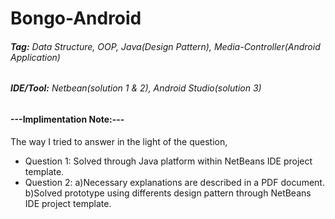 # Bongo-Android
###### **Tag:** Data Structure, OOP, Java(Design Pattern), Media-Controller(Android Application)
###### **IDE/Tool:** Netbean(solution 1 & 2), Android Studio(solution 3) 

#### ---Implimentation Note:---
The way I tried to answer in the light of the question,
- Question 1: Solved through Java platform within NetBeans IDE project template.
- Question 2:
  a)Necessary explanations are described in a PDF document.
  b)Solved prototype using differents design pattern through NetBeans IDE project template.
